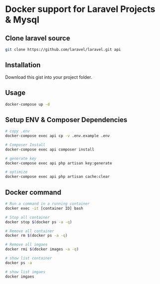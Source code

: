 
# Docker support for Laravel Projects & Mysql

## Clone laravel source
```bash
git clone https://github.com/laravel/laravel.git api
```
## Installation

Download this gist into your project folder.

## Usage
```bash
docker-compose up -d
```

## Setup ENV & Composer Dependencies
```bash
# copy .env
docker-compose exec api cp -v .env.example .env

# Composer Install
docker-compose exec api composer install

# generate key
docker-compose exec api php artisan key:generate

# optimize
docker-compose exec api php artisan cache:clear
```

## Docker command
```bash
# Run a command in a running container
docker exec -it [container ID] bash

# Stop all container 
docker stop $(docker ps -a -q)

# Remove all container
docker rm $(docker ps -a -q)

# Remove all imgaes
docker rmi $(docker images -a -q)

# show list container
docker ps -a

# show list imgaes
docker imgaes
```
